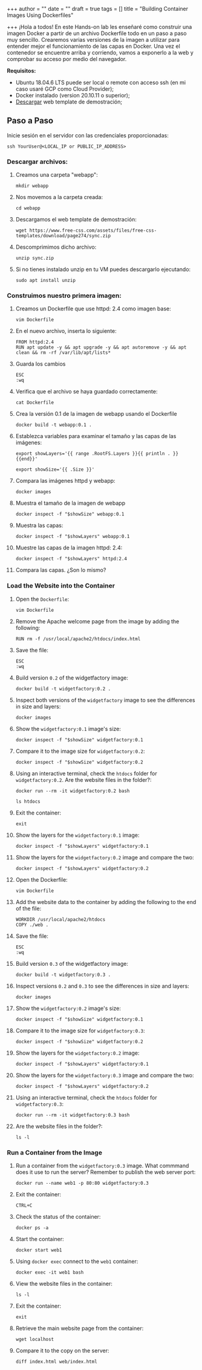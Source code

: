 +++
author = ""
date = ""
draft = true
tags = []
title = "Building Container Images Using Dockerfiles"

+++
¡Hola a todos! En este Hands-on lab les enseñaré como construir una imagen Docker a partir de un archivo Dockerfile todo en un paso a paso muy sencillo. Crearemos varias versiones de la imagen a utilizar para entender mejor el funcionamiento de las capas en Docker. Una vez el contenedor se encuentre arriba y corriendo, vamos a exponerlo a la web y comprobar su acceso por medio del navegador.

**Requisitos:**

* Ubuntu 18.04.6 LTS puede ser local o remote con acceso ssh (en mi caso usaré GCP como Cloud Provider);
* Docker instalado (version 20.10.11 o superior);
* [Descargar](https://www.free-css.com/assets/files/free-css-templates/download/page274/sync.zip) web template de demostración;

## Paso a Paso

Inicie sesión en el servidor con las credenciales proporcionadas:

    ssh YourUser@<LOCAL_IP or PUBLIC_IP_ADDRESS>

### Descargar archivos:

1. Creamos una carpeta "webapp":

       mkdir webapp
2. Nos movemos a la carpeta creada:

       cd webapp
3. Descargamos el web template de demostración:

       wget https://www.free-css.com/assets/files/free-css-templates/download/page274/sync.zip
4. Descomprimimos dicho archivo:

       unzip sync.zip 
5. Si no tienes instalado unzip en tu VM puedes descargarlo ejecutando:

       sudo apt install unzip

### Construimos nuestro primera imagen:

 1. Creamos un Dockerfile que use httpd: 2.4 como imagen base:

        vim Dockerfile
 2. En el nuevo archivo, inserta lo siguiente:

        FROM httpd:2.4
        RUN apt update -y && apt upgrade -y && apt autoremove -y && apt clean && rm -rf /var/lib/apt/lists*
 3. Guarda los cambios

        ESC
        :wq
 4. Verifica que el archivo se haya guardado correctamente:

        cat Dockerfile
 5. Crea la versión 0.1 de la imagen de webapp usando el Dockerfile

        docker build -t webapp:0.1 .
 6. Establezca variables para examinar el tamaño y las capas de las imágenes:

        export showLayers='{{ range .RootFS.Layers }}{{ println . }}{{end}}'
        
        export showSize='{{ .Size }}'
 7. Compara las imágenes httpd y webapp:

        docker images
 8. Muestra el tamaño de la imagen de webapp

        docker inspect -f "$showSize" webapp:0.1
 9. Muestra las capas:

        docker inspect -f "$showLayers" webapp:0.1
10. Muestre las capas de la imagen httpd: 2.4:

        docker inspect -f "$showLayers" httpd:2.4
11. Compara las capas. ¿Son lo mismo?

### Load the Website into the Container

 1. Open the `Dockerfile`:

        vim Dockerfile
 2. Remove the Apache welcome page from the image by adding the following:

        RUN rm -f /usr/local/apache2/htdocs/index.html
 3. Save the file:

        ESC
        :wq
 4. Build version `0.2` of the widgetfactory image:

        docker build -t widgetfactory:0.2 .
 5. Inspect both versions of the `widgetfactory` image to see the differences in size and layers:

        docker images
 6. Show the `widgetfactory:0.1` image's size:

        docker inspect -f "$showSize" widgetfactory:0.1
 7. Compare it to the image size for `widgetfactory:0.2`:

        docker inspect -f "$showSize" widgetfactory:0.2
 8. Using an interactive terminal, check the `htdocs` folder for `widgetfactory:0.2`. Are the website files in the folder?:

        docker run --rm -it widgetfactory:0.2 bash
        
        ls htdocs
 9. Exit the container:

        exit
10. Show the layers for the `widgetfactory:0.1` image:

        docker inspect -f "$showLayers" widgetfactory:0.1
11. Show the layers for the `widgetfactory:0.2` image and compare the two:

        docker inspect -f "$showLayers" widgetfactory:0.2
12. Open the Dockerfile:

        vim Dockerfile
13. Add the website data to the container by adding the following to the end of the file:

        WORKDIR /usr/local/apache2/htdocs
        COPY ./web .
14. Save the file:

        ESC
        :wq
15. Build version `0.3` of the widgetfactory image:

        docker build -t widgetfactory:0.3 .
16. Inspect versions `0.2` and `0.3` to see the differences in size and layers:

        docker images
17. Show the `widgetfactory:0.2` image's size:

        docker inspect -f "$showSize" widgetfactory:0.1
18. Compare it to the image size for `widgetfactory:0.3`:

        docker inspect -f "$showSize" widgetfactory:0.2
19. Show the layers for the `widgetfactory:0.2` image:

        docker inspect -f "$showLayers" widgetfactory:0.1
20. Show the layers for the `widgetfactory:0.3` image and compare the two:

        docker inspect -f "$showLayers" widgetfactory:0.2
21. Using an interactive terminal, check the `htdocs` folder for `widgetfactory:0.3`:

        docker run --rm -it widgetfactory:0.3 bash
22. Are the website files in the folder?:

        ls -l

### Run a Container from the Image

1. Run a container from the `widgetfactory:0.3` image. What commmand does it use to run the server? Remember to publish the web server port:

       docker run --name web1 -p 80:80 widgetfactory:0.3
2. Exit the container:

       CTRL+C
3. Check the status of the container:

       docker ps -a
4. Start the container:

       docker start web1
5. Using `docker exec` connect to the `web1` container:

       docker exec -it web1 bash
6. View the website files in the container:

       ls -l
7. Exit the container:

       exit
8. Retrieve the main website page from the container:

       wget localhost
9. Compare it to the copy on the server:

       diff index.html web/index.html
